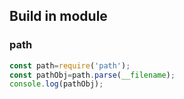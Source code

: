## Build in module 

### path
```javascript
const path=require('path');
const pathObj=path.parse(__filename);
console.log(pathObj);
```

